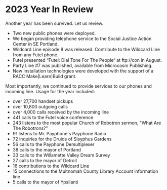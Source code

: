 # 2023 Year In Review

Another year has been survived. Let us review.

- Two new public phones were deployed.
- We began providing telephone service to the Social Justice Action Center in SE Portland.
- Wildcard Line episode 8 was released. Contribute to the Wildcard Line from any Futel phone.
- Futel presented “Futel: Dial Tone For The People“ at ftp://con in August.
- Party Line #7 was published, available from Microcosm Publishing.
- New installation technologies were developed with the support of a RACC Make|Learn|Build grant.

Most importantly, we continued to provide services to our phones and incoming line. Usage for the year included:

- over 27,700 handset pickups
- over 10,800 outgoing calls
- over 4,000 calls received by the incoming line
- 441 calls to the Futel voice conference
- 243 listens to the most popular Church of Robotron sermon, "What Are The Robotrons?"
- 91 listens to Mr. Payphone's Payphone Radio
- 72 inquiries for the Druids of Sisyphus Gardens
- 56 calls to the Payphone Demultiplexer
- 38 calls to the mayor of Portland
- 33 calls to the Willamette Valley Dream Survey
- 27 calls to the mayor of Detroit
- 16 contributions to the Wildcard Line
- 15 connections to the Multnomah County Library Account information line
- 5 calls to the mayor of Ypsilanti


